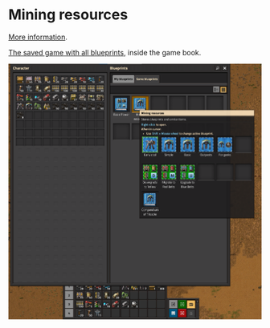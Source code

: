 # Mining resources

[More information](https://wiki.factorio.com/Mining).

[The saved game with all blueprints](../../_saves/AwesomeFactorio%20-%20Resources.zip), inside the game book.

![Blueprints in the game](../../_images/MiningResources/MiningResources.01.png)

